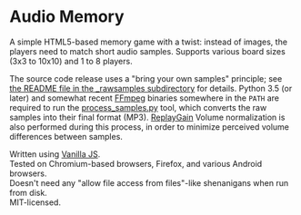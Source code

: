 Audio Memory
============

A simple HTML5-based memory game with a twist: instead of images, the players
need to match short audio samples.
Supports various board sizes (3x3 to 10x10) and 1 to 8 players.

The source code release uses a "bring your own samples" principle;
see [the README file in the _rawsamples subdirectory](_rawsamples/README.md)
for details. Python 3.5 (or later) and somewhat recent [FFmpeg](https://ffmpeg.org) binaries somewhere in the `PATH` are required to run the [process_samples.py](process_samples.py) tool, which converts the raw samples into their final format (MP3). [ReplayGain](https://wiki.hydrogenaud.io/index.php/ReplayGain) Volume normalization is also performed during this process, in order to minimize perceived volume differences between samples.

Written using [Vanilla JS](http://vanilla-js.com). <br>
Tested on Chromium-based browsers, Firefox, and various Android browsers. <br>
Doesn't need any "allow file access from files"-like shenanigans when run from disk. <br>
MIT-licensed.
